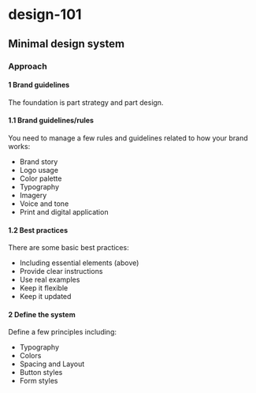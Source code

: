 # design-101


## Minimal design system


### Approach 


#### 1 Brand guidelines  

The foundation is part strategy and part design. 

#### 1.1 Brand guidelines/rules

You need to manage a few rules and guidelines related to how your brand works:  

- Brand story 
- Logo usage
- Color palette 
- Typography 
- Imagery 
- Voice and tone 
- Print and digital application 

#### 1.2 Best practices 

There are some basic best practices: 

- Including essential elements (above)
- Provide clear instructions 
- Use real examples 
- Keep it flexible 
- Keep it updated 


#### 2 Define the system

Define a few principles including: 

- Typography 
- Colors 
- Spacing and Layout
- Button styles
- Form styles 


